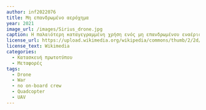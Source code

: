 ```yaml
---
author: inf2022076
title: Μη επανδρωμένο αερόχημα
year: 2021
image_url: /images/Sirius_drone.jpg
caption: Η παλαιότερη καταγεγραμμένη χρήση ενός μη επανδρωμένου εναέριου οχήματος (drone), για πολεμικές μάχες, σημειώθηκε τον Ιούλιο του 1849, σε ένα αεροπλανοφόρο στην πρώτη επιθετική χρήση της ναυτική αεροπορίας. Η ανάπτυξη έξυπνων τεχνολογιών οδήγησαν σε παράλληλη αύξηση της χρήσης drones για καταναλωτικές και γενικές αεροπορικές δραστηριότητες. Από το 2021, τα drones quadcopter αποτελούν παράδειγμα της ευρείας δημοτικότητας των χόμπι τηλεκατευθυνόμενων αεροσκαφών και παιχνιδιών, αλλά και μεταφορών δεμάτων και πακέτων.
license_url: https://upload.wikimedia.org/wikipedia/commons/thumb/2/2d/Drone_prototype.JPG/800px-Drone_prototype.JPG?20141127222743
license_text: Wikimedia 
categories:
  - Κατασκευή πρωτοτύπου
  - Μεταφορές
tags:
  - Drone 
  - War 
  - no on-board crew 
  - Quadcopter
  - UAV
---
```

